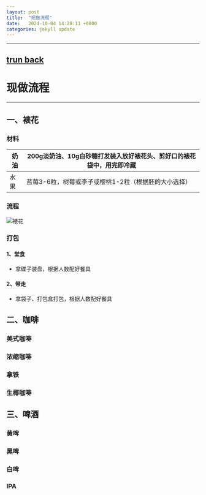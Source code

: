 ```yaml
---
layout: post
title:  "现做流程"
date:   2024-10-04 14:20:11 +0800
categories: jekyll update
---
```

---
[trun back](https://ccc-hu.github.io/sy-sc-zzq/)
---
# 现做流程

---

## 一、裱花

### 材料

| 奶油 | 200g淡奶油、10g白砂糖打发装入放好裱花头、剪好口的裱花袋中，用完即冷藏 |
| ---- | ------------------------------------------------------------ |
| 水果 | 蓝莓3-6粒，树莓或李子或樱桃1-2粒（根据胚的大小选择）         |

### 流程
![裱花](https://ccc-hu.github.io/imges/裱花流程.jpg)

### 打包

#### 1、堂食

- 拿碟子装盘，根据人数配好餐具

#### 2、带走

- 拿袋子、打包盒打包，根据人数配好餐具

## 二、咖啡

### 美式咖啡

### 浓缩咖啡

### 拿铁

### 生椰咖啡

## 三、啤酒

### 黄啤

### 黑啤

### 白啤

### IPA

